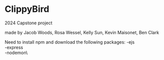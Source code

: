 # ClippyBird
2024 Capstone project

made by Jacob Woods, Rosa Wessel, Kelly Sun, Kevin Maisonet, Ben Clark


Need to install npm and download the following packages:
-ejs\
-express\
-nodemon\